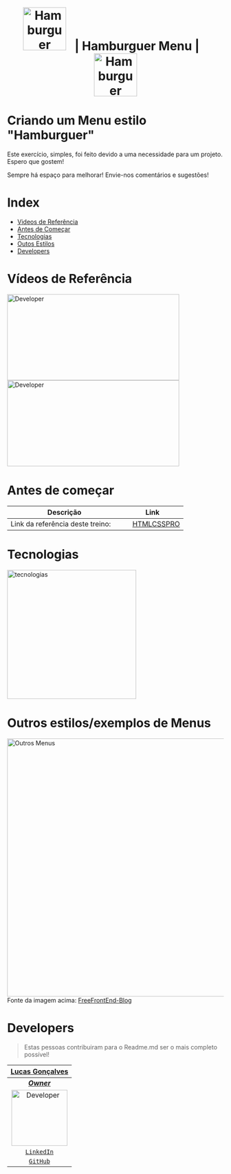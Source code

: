 <h1 align="center">
    <img alt="Hamburguer" title="Hamburguer" src="https://superdevresources.com/wp-content/uploads/2015/01/css-hamburger-menu-icon-1280x720.png" width="100px" />&nbsp;&nbsp;&nbsp;|<strong> Hamburguer Menu </strong> |&nbsp;&nbsp;&nbsp;
    <img alt="Hamburguer" title="Hamburguer" src="https://i.ytimg.com/vi/uWF3YFe-v_0/hqdefault.jpg" width="100px" />
</h1>

# Criando um Menu estilo "Hamburguer"

Este exercício, simples, foi feito devido a uma necessidade para um projeto. Espero que gostem!

Sempre há espaço para melhorar! Envie-nos comentários e sugestões!

# **Index**
- [Videos de Referência](#Vídeos-de-Referência)
- [Antes de Começar](#Antes-de-Começar)
- [Tecnologias](#Tecnologias)
- [Outos Estilos](#outros-estilos/exemplos-de-menus)
- [Developers](#Developers)


# **Vídeos de Referência**
<a href="https://www.youtube.com/watch?v=SRUuQnwrC1U" target="_blank"><img alt="Developer" title="Developer" src="https://www.htmlecsspro.com/uploads/images/2018/03/efeito-menu-hamburger-com-css3-1522117178.png" height="200px" width="400px"/></a> <a href="https://www.youtube.com/watch?v=IGz4BI-aO_8" target="_blank"><img alt="Developer" title="Developer" src="https://willianjusten.com.br/assets/img/hamburguer-icon-cover.png" height="200px" width="400px"/></a>


# **Antes de começar**

|Descrição|Link|
|--|--|
|Link da referência deste treino: &nbsp;&nbsp;&nbsp;| &nbsp;&nbsp;&nbsp; [HTMLCSSPRO](https://www.htmlecsspro.com/artigo/efeito-menu-hamburger-com-css3)|

# **Tecnologias**
<img alt="tecnologias" title="tecnologias" src="https://beststickers.net/image/cache/catalog/products/stickers/java-html-css-vinyl-stickers-decal-2800x1600.jpg" height="300px"/>


# **Outros estilos/exemplos de Menus**
<img alt="Outros Menus" title="Outros Menus" src="https://64.media.tumblr.com/275b54cb1ba27e1675626f75902ff2f6/tumblr_pc32tweVsQ1vwgllgo1_1280.gif" width="600px"/>
<br>
Fonte da imagem acima: <a href="https://freefrontend-blog.tumblr.com/post/176034922389/menu-icon-animation-html-and-css-menu-icon" target="_blank">FreeFrontEnd-Blog</a>


# **Developers**

> Estas pessoas contribuiram para o Readme.md ser o mais completo possível!

| <a href="https://github.com/Auriflanos" target="_blank">**Lucas Gonçalves**</a> |
| :---:
| <a href="https://github.com/Auriflanos" target="_blank">***Owner***</a> |
|<img alt="Developer" title="Developer" src="https://avatars0.githubusercontent.com/u/66454089?s=460&u=7d44989a97508ae37a8d5d81fb1bf19e005f15e9&v=4" width="130px" />| 
| <a href="https://www.linkedin.com/in/lucasrgoncalves/" target="_blank">`LinkedIn`</a> | 
| <a href="https://github.com/Auriflanos" target="_blank">`GitHub`</a> | 
